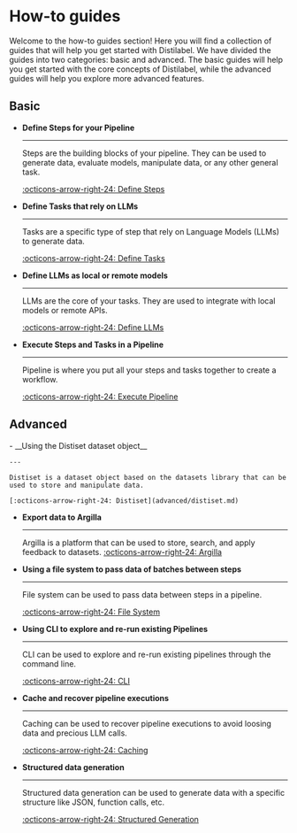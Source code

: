 # How-to guides

Welcome to the how-to guides section! Here you will find a collection of guides that will help you get started with Distilabel. We have divided the guides into two categories: basic and advanced. The basic guides will help you get started with the core concepts of Distilabel, while the advanced guides will help you explore more advanced features.

## Basic

<div class="grid cards" markdown>

-   __Define Steps for your Pipeline__

    ---

    Steps are the building blocks of your pipeline. They can be used to generate data, evaluate models, manipulate data, or any other general task.

    [:octicons-arrow-right-24: Define Steps](basic/step/index.md)

-   __Define Tasks that rely on LLMs__

    ---

    Tasks are a specific type of step that rely on Language Models (LLMs) to generate data.

    [:octicons-arrow-right-24: Define Tasks](basic/task/index.md)

-   __Define LLMs as local or remote models__

    ---

    LLMs are the core of your tasks. They are used to integrate with local models or remote APIs.

    [:octicons-arrow-right-24: Define LLMs](basic/llm/index.md)

-   __Execute Steps and Tasks in a Pipeline__

    ---

    Pipeline is where you put all your steps and tasks together to create a workflow.

    [:octicons-arrow-right-24: Execute Pipeline](basic/pipeline/index.md)

</div>

## Advanced

<div class="grid cards" markdown>
-  __Using the Distiset dataset object__

    ---

    Distiset is a dataset object based on the datasets library that can be used to store and manipulate data.

    [:octicons-arrow-right-24: Distiset](advanced/distiset.md)

-  __Export data to Argilla__

    ---

    Argilla is a platform that can be used to store, search, and apply feedback to datasets.
    [:octicons-arrow-right-24: Argilla](advanced/argilla.md)

-  __Using a file system to pass data of batches between steps__

    ---

    File system can be used to pass data between steps in a pipeline.

    [:octicons-arrow-right-24: File System](advanced/fs_to_pass_data.md)

-  __Using CLI to explore and re-run existing Pipelines__

    ---

    CLI can be used to explore and re-run existing pipelines through the command line.

    [:octicons-arrow-right-24: CLI](advanced/cli/index.md)

-  __Cache and recover pipeline executions__

    ---

    Caching can be used to recover pipeline executions to avoid loosing data and precious LLM calls.

    [:octicons-arrow-right-24: Caching](advanced/caching.md)

-  __Structured data generation__

    ---

    Structured data generation can be used to generate data with a specific structure like JSON, function calls, etc.

    [:octicons-arrow-right-24: Structured Generation](advanced/structured_generation.md)

</div>